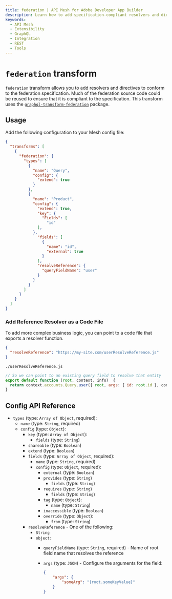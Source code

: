```yaml
---
title: federation | API Mesh for Adobe Developer App Builder
description: Learn how to add specification-compliant resolvers and directives with the federation transform.
keywords:
  - API Mesh
  - Extensibility
  - GraphQL
  - Integration
  - REST
  - Tools
---
```


# `federation` transform

`federation` transform allows you to add resolvers and directives to conform to the federation specification. Much of the federation source code could be reused to ensure that it is compliant to the specification. This transform uses the [`graphql-transform-federation`](https://github.com/0xR/graphql-transform-federation) package.

## Usage

Add the following configuration to your Mesh config file:

```json
{
  "transforms": [
    {
      "federation": {
        "types": [
          {
            "name": "Query",
            "config": {
              "extend": true
            }
          },
          {
            "name": "Product",
            "config": {
              "extend": true,
              "key": {
                "Fields": [
                  "id"
              ],
            },
              "fields": [
                {
                  "name": "id",
                  "external": true
                }
              ],
              "resolveReference": {
                "queryFieldName": "user"
              }
            }
          }
        ]
      }
    }
  ]
}

```

### Add Reference Resolver as a Code File

To add more complex business logic, you can point to a code file that exports a resolver function.

```json
{
  "resolveReference": "https://my-site.com/userResolveReference.js"
}
```

`./userResolveReference.js`

```js
// So we can point to an existing query field to resolve that entity
export default function (root, context, info)  {
  return context.accounts.Query.user({ root, args: { id: root.id }, context, info })
}
```

## Config API Reference

-  `types` (type: `Array of Object`, required):
   -  `name` (type: `String`, required)
   -  `config` (type: `Object`):
      - `key` (type: `Array of Object`):
        - `fields` (type: `String`)
      -  `shareable` (type: `Boolean`)
      -  `extend` (type: `Boolean`)
      -  `fields` (type: `Array of Object`, required):
         -  `name` (type: `String`, required)
         -  `config` (type: `Object`, required):
            -  `external` (type: `Boolean`)
            -  `provides` (type: `String`)
               -  `fields` (type: `String`)
            -  `requires` (type: `String`)
               -  `fields` (type: `String`)
            - `tag` (type: `Object`):
              - `name` (type: `String`)
            - `inaccessible` (type: `Boolean`)
            - `override` (type: `Object`):
              - `from` (type: `String`)
      -  `resolveReference` - One of the following:
         -  `String`
         -  `object`:
            -  `queryFieldName` (type: `String`, required) - Name of root field name that resolves the reference
            -  `args` (type: `JSON`) - Configure the arguments for the field:

                ```json
                {
                    "args": {
                        "someArg": "{root.someKeyValue}"
                    }
                }
                ```
